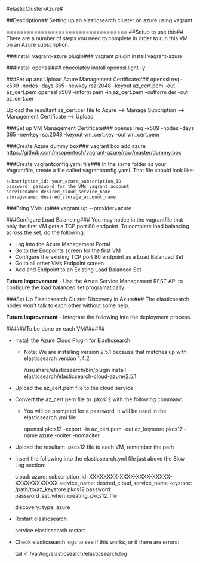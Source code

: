 #elasticCluster-Azure#

##Description##
Setting up an elasticsearch cluster on azure using vagrant.

===================================
##Setup to use this##
There are a number of steps you need to complete in order to run this VM on an Azure subscription.

###Install vagrant-azure plugin###
    vagrant plugin install vagrant-azure

###Install openssl###
    chocolatey install openssl.light -y
    
###Set up and Upload Azure Management Certificate###
    openssl req -x509 -nodes -days 365 -newkey rsa:2048 -keyout az_cert.pem -out az_cert.pem
    openssl x509 -inform pem -in az_cert.pem -outform der -out az_cert.cer

Upload the resultant az_cert.cer file to Azure --> Manage Subcription --> Management Certificate --> Upload
	
###Set up VM Management Certificate###
    openssl req -x509 -nodes -days 365 -newkey rsa:2048 -keyout vm_cert.key -out vm_cert.pem
  
###Create Azure dummy box###
    vagrant box add azure https://github.com/msopentech/vagrant-azure/raw/master/dummy.box

###Create vagrantconfig.yaml file###
In the same folder as your Vagrantfile, create a file called vagrantconfig.yaml.  That file should look like:

    subscription_id: your_azure_subscription_ID
	password: password_for_the_VMs_vagrant_account
	servicename: desired_cloud_service_name
	storagename: desired_storage_account_name

###Bring VMs up###
    vagrant up --provider=azure
	
###Configure Load Balancing###
You may notice in the vagrantfile that only the first VM gets a TCP port 80 endpoint.  To complete load balancing across the set, do the following:
+ Log into the Azure Management Portal
+ Go to the Endpoints screen for the first VM
+ Configure the existing TCP port 80 endpoint as a Load Balanced Set
+ Go to all other VMs Endpoint screen
+ Add and Endpoint to an Existing Load Balanced Set

**Future Improvement** - Use the Azure Service Management REST API to configure the load balanced set programatically.

###Set Up Elasticsearch Cluster Discovery in Azure###
The elasticsearch nodes won't talk to each other without some help.  

**Future Improvement** - Integrate the following into the deployment process.

######To be done on each VM######
+ Install the Azure Cloud Plugin for Elasticsearch
  * Note: We are installing version 2.5.1 because that matches up with elasticsearch version 1.4.2

    /usr/share/elasticsearch/bin/plugin install elasticsearch/elasticsearch-cloud-azure/2.5.1

+ Upload the az_cert.pem file to the cloud service
+ Convert the az_cert.pem file to .pkcs12 with the following command:
  * You will be prompted for a password, it will be used in the elasticsearch.yml file

    openssl pkcs12 -export -in az_cert.pem -out az_keystore.pkcs12 -name azure -noiter -nomaciter

+ Upload the resultant .pkcs12 file to each VM, remember the path
+ Insert the following into the elasticsearch.yml file just above the Slow Log section:

    cloud:
        azure:
             subscription_id: XXXXXXXX-XXXX-XXXX-XXXXX-XXXXXXXXXXXX
             service_name: desired_cloud_service_name
             keystore: /path/to/az_keystore.pkcs12
             password: password_set_when_creating_pkcs12_file

    discovery:
        type: azure

+ Restart elasticsearch

    service elasticsearch restart

+ Check elasticsearch logs to see if this works, or if there are errors:

    tail -f /var/log/elasticsearch/elasticsearch.log


